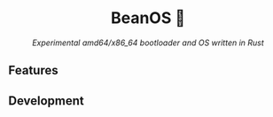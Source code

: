 <div align="center">

# BeanOS 🫘
*Experimental amd64/x86_64 bootloader and OS written in Rust*

</div>

## Features

## Development
